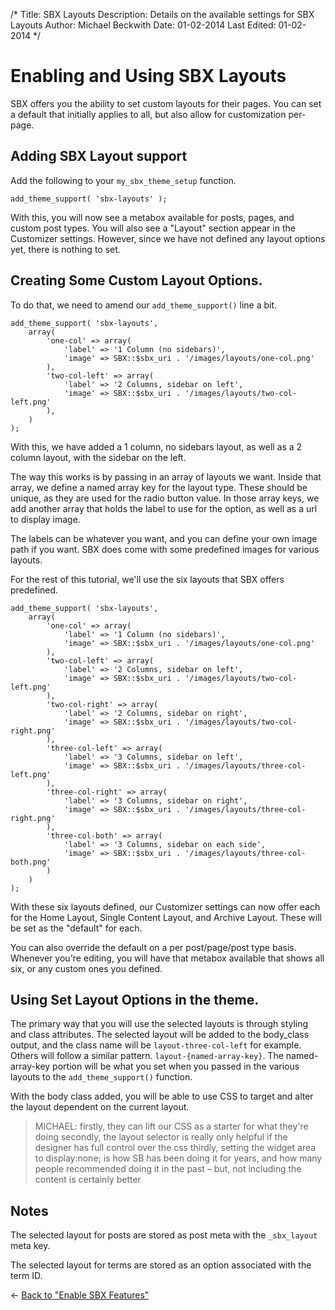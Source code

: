 /*
Title: SBX Layouts
Description: Details on the available settings for SBX Layouts
Author: Michael Beckwith
Date: 01-02-2014
Last Edited: 01-02-2014
 */

# Enabling and Using SBX Layouts

SBX offers you the ability to set custom layouts for their pages. You can set a default that initially applies to all, but also allow for customization per-page.

## Adding SBX Layout support

Add the following to your `my_sbx_theme_setup` function.

	add_theme_support( 'sbx-layouts' );

With this, you will now see a metabox available for posts, pages, and custom post types. You will also see a "Layout" section appear in the Customizer settings. However, since we have not defined any layout options yet, there is nothing to set.

## Creating Some Custom Layout Options.
To do that, we need to amend our `add_theme_support()` line a bit.

	add_theme_support( 'sbx-layouts',
		array(
			'one-col' => array(
				'label' => '1 Column (no sidebars)',
				'image' => SBX::$sbx_uri . '/images/layouts/one-col.png'
			),
			'two-col-left' => array(
				'label' => '2 Columns, sidebar on left',
				'image' => SBX::$sbx_uri . '/images/layouts/two-col-left.png'
			),
		)
	);

With this, we have added a 1 column, no sidebars layout, as well as a 2 column layout, with the sidebar on the left.

The way this works is by passing in an array of layouts we want. Inside that array, we define a named array key for the layout type. These should be unique, as they are used for the radio button value. In those array keys, we add another array that holds the label to use for the option, as well as a url to display image.

The labels can be whatever you want, and you can define your own image path if you want. SBX does come with some predefined images for various layouts.

For the rest of this tutorial, we'll use the six layouts that SBX offers predefined.

	add_theme_support( 'sbx-layouts',
		array(
			'one-col' => array(
				'label' => '1 Column (no sidebars)',
				'image' => SBX::$sbx_uri . '/images/layouts/one-col.png'
			),
			'two-col-left' => array(
				'label' => '2 Columns, sidebar on left',
				'image' => SBX::$sbx_uri . '/images/layouts/two-col-left.png'
			),
			'two-col-right' => array(
				'label' => '2 Columns, sidebar on right',
				'image' => SBX::$sbx_uri . '/images/layouts/two-col-right.png'
			),
			'three-col-left' => array(
				'label' => '3 Columns, sidebar on left',
				'image' => SBX::$sbx_uri . '/images/layouts/three-col-left.png'
			),
			'three-col-right' => array(
				'label' => '3 Columns, sidebar on right',
				'image' => SBX::$sbx_uri . '/images/layouts/three-col-right.png'
			),
			'three-col-both' => array(
				'label' => '3 Columns, sidebar on each side',
				'image' => SBX::$sbx_uri . '/images/layouts/three-col-both.png'
			)
		)
	);

With these six layouts defined, our Customizer settings can now offer each for the Home Layout, Single Content Layout, and Archive Layout. These will be set as the "default" for each.

You can also override the default on a per post/page/post type basis. Whenever you're editing, you will have that metabox available that shows all six, or any custom ones you defined.

## Using Set Layout Options in the theme.

The primary way that you will use the selected layouts is through styling and class attributes. The selected layout will be added to the body_class output, and the class name will be `layout-three-col-left` for example. Others will follow a similar pattern. `layout-{named-array-key}`. The named-array-key portion will be what you set when you passed in the various layouts to the `add_theme_support()` function.

With the body class added, you will be able to use CSS to target and alter the layout dependent on the current layout.

> MICHAEL: firstly, they can lift our CSS as a starter for what they're doing
> secondly, the layout selector is really only helpful if the designer has full control over the css
> thirdly, setting the widget area to display:none; is how SB has been doing it for years, and how many people recommended doing it in the past – but, not including the content is certainly better

## Notes

The selected layout for posts are stored as post meta with the `_sbx_layout` meta key.

The selected layout for terms are stored as an option associated with the term ID.

&larr; [Back to "Enable SBX Features"](../enable_sbx_features/)
